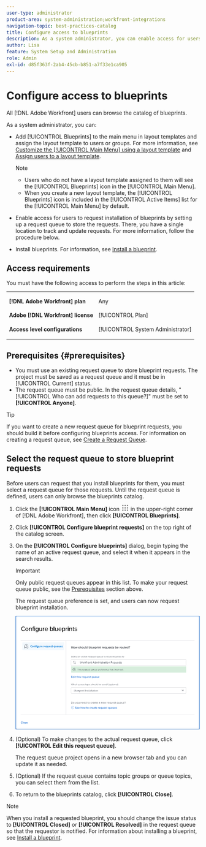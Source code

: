 ```yaml
---
user-type: administrator
product-area: system-administration;workfront-integrations
navigation-topic: best-practices-catalog
title: Configure access to blueprints
description: As a system administrator, you can enable access for users to request installation of blueprints by setting up a request queue to store the requests. There, you have a single location to track and update requests.
author: Lisa
feature: System Setup and Administration
role: Admin
exl-id: d85f363f-2ab4-45cb-b851-a7f33e1ca905
---
```

# Configure access to blueprints

All [!DNL Adobe Workfront] users can browse the catalog of blueprints.

As a system administrator, you can:

* Add [!UICONTROL Blueprints] to the main menu in layout templates and assign the layout template to users or groups. For more information, see [Customize the [!UICONTROL Main Menu] using a layout template](/help/quicksilver/administration-and-setup/customize-workfront/use-layout-templates/customize-main-menu.md) and [Assign users to a layout template](/help/quicksilver/administration-and-setup/customize-workfront/use-layout-templates/assign-users-to-layout-template.md).

   >[!NOTE]
   >
   >* Users who do not have a layout template assigned to them will see the [!UICONTROL Blueprints] icon in the [!UICONTROL Main Menu].
   >* When you create a new layout template, the [!UICONTROL Blueprints] icon is included in the [!UICONTROL Active Items] list for the [!UICONTROL Main Menu] by default.


* Enable access for users to request installation of blueprints by setting up a request queue to store the requests. There, you have a single location to track and update requests. For more information, follow the procedure below.
* Install blueprints. For information, see [Install a blueprint](../../administration-and-setup/blueprints/blueprints-install.md).

## Access requirements

You must have the following access to perform the steps in this article:

<table style="table-layout:auto"> 
 <col> 
 <col> 
 <tbody> 
  <tr> 
   <td role="rowheader"><strong>[!DNL Adobe Workfront] plan</strong></td> 
   <td> <p> Any</p> </td> 
  </tr> 
  <tr> 
   <td role="rowheader"><strong>Adobe [!DNL Workfront] license</strong></td> 
   <td>[!UICONTROL Plan]</td> 
  </tr> 
  <tr> 
   <td role="rowheader"><strong>Access level configurations</strong></td> 
   <td> <p>[!UICONTROL System Administrator]</p> </td> 
  </tr> 
 </tbody> 
</table>

## Prerequisites {#prerequisites}

* You must use an existing request queue to store blueprint requests. The project must be saved as a request queue and it must be in [!UICONTROL Current] status.
* The request queue must be public. In the request queue details, "[!UICONTROL Who can add requests to this queue?]" must be set to **[!UICONTROL Anyone]**.

>[!TIP]
>
>If you want to create a new request queue for blueprint requests, you should build it before configuring blueprints access. For information on creating a request queue, see [Create a Request Queue](../../manage-work/requests/create-and-manage-request-queues/create-request-queue.md).

## Select the request queue to store blueprint requests

Before users can request that you install blueprints for them, you must select a request queue for those requests. Until the request queue is defined, users can only browse the blueprints catalog.

1. Click the **[!UICONTROL Main Menu]** icon ![](assets/main-menu-icon.png) in the upper-right corner of [!DNL Adobe Workfront], then click **[!UICONTROL Blueprints]**.
1. Click **[!UICONTROL Configure blueprint requests]** on the top right of the catalog screen.

   <!--
   <li value="3" data-mc-conditions="QuicksilverOrClassic.Draft mode"> <p>In the <strong>Configure blueprints</strong> dialog, ensure that the <strong>Configure request queues</strong> tab is selected.</p> </li>
   -->

1. On the **[!UICONTROL Configure blueprints]** dialog, begin typing the name of an active request queue, and select it when it appears in the search results.

   >[!IMPORTANT]
   >
   >Only public request queues appear in this list. To make your request queue public, see the [Prerequisites](#prerequisites) section above.

   The request queue preference is set, and users can now request blueprint installation.

   ![Configure request queue](assets/Blueprints_access_setup_request_queue.png)

1. (Optional) To make changes to the actual request queue, click **[!UICONTROL Edit this request queue]**.

   The request queue project opens in a new browser tab and you can update it as needed.

1. (Optional) If the request queue contains topic groups or queue topics, you can select them from the list.
1. To return to the blueprints catalog, click **[!UICONTROL Close]**.

>[!NOTE]
>
>When you install a requested blueprint, you should change the issue status to **[!UICONTROL Closed]** or **[!UICONTROL Resolved]** in the request queue so that the requestor is notified. For information about installing a blueprint, see [Install a blueprint](../../administration-and-setup/blueprints/blueprints-install.md).
